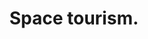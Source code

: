 ---
publishDate: 2024-01-02T00:00:00Z
title: Space tourism.
description: Frontend mentor challenge.
poster: asd
tags:
  - React
  - Vite
  - Web
  - Static
  - 3d
---
